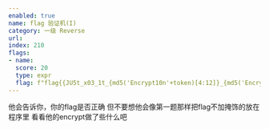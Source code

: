 ```yaml
---
enabled: true
name: flag 验证机(I)
category: 一级 Reverse
url: 
index: 210
flags:
- name:
  score: 20
  type: expr
  flag: f"flag{{JU5t_x03_1t_{md5('Encrypt10n'+token)[4:12]}_{md5('Encrypt10n'+token)[12:20]}}}"
---
```

他会告诉你，你的flag是否正确
但不要想他会像第一题那样把flag不加掩饰的放在程序里
看看他的encrypt做了些什么吧